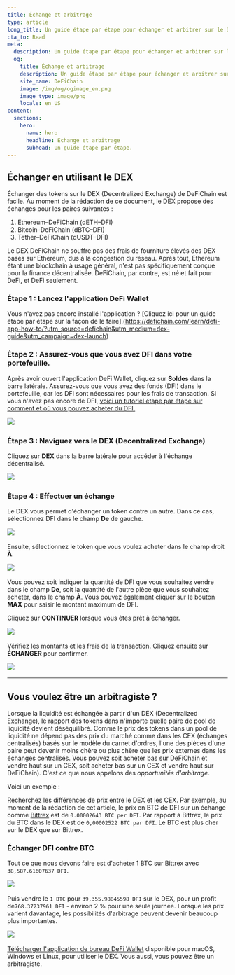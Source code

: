 ```yaml
---
title: Échange et arbitrage
type: article
long_title: Un guide étape par étape pour échanger et arbitrer sur le DEX
cta_to: Read
meta:
  description: Un guide étape par étape pour échanger et arbitrer sur le DEX
  og:
    title: Échange et arbitrage
    description: Un guide étape par étape pour échanger et arbitrer sur le DEX
    site_name: DeFiChain
    image: /img/og/ogimage_en.png
    image_type: image/png
    locale: en_US
content:
  sections:
    hero:
      name: hero
      headline: Échange et arbitrage
      subhead: Un guide étape par étape.
---
```


## Échanger en utilisant le DEX

Échanger des tokens sur le DEX (Decentralized Exchange) de DeFiChain est facile. Au moment de la rédaction de ce document, le DEX propose des échanges pour les paires suivantes :

1. Ethereum–DeFiChain (dETH–DFI)
2. Bitcoin–DeFiChain (dBTC–DFI)
3. Tether–DeFiChain (dUSDT–DFI)

Le DEX DeFiChain ne souffre pas des frais de fourniture élevés des DEX basés sur Ethereum, dus à la congestion du réseau. Après tout, Ethereum étant une blockchain à usage général, n'est pas spécifiquement conçue pour la finance décentralisée. DeFiChain, par contre, est né et fait pour DeFi, et DeFi seulement.

### Étape 1 : Lancez l'application DeFi Wallet

Vous n'avez pas encore installé l'application ? [Cliquez ici pour un guide étape par étape sur la façon de le faire].(https://defichain.com/learn/defi-app-how-to/?utm_source=defichain&utm_medium=dex-guide&utm_campaign=dex-launch)

### Étape 2 : Assurez-vous que vous avez DFI dans votre portefeuille.

Après avoir ouvert l'application DeFi Wallet, cliquez sur **Soldes** dans la barre latérale. Assurez-vous que vous avez des fonds (DFI) dans le portefeuille, car les DFI sont nécessaires pour les frais de transaction. Si vous n'avez pas encore de DFI, [voici un tutoriel étape par étape sur comment et où vous pouvez acheter du DFI.](https://defichain.ghost.io/where-and-how-to-buy-dfi-defichain/)

<img src="/img/guides/installing-defi-app/wallets-choose.png" srcset="/img/guides/installing-defi-app/wallets-choose.png 1x, /img/guides/installing-defi-app/wallets-choose@2x.png 2x">

### Étape 3 : Naviguez vers le DEX (Decentralized Exchange)

Cliquez sur **DEX** dans la barre latérale pour accéder à l'échange décentralisé.

<img src="/img/guides/obtaining-tokens/go-to-dex.png" srcset="/img/guides/obtaining-tokens/go-to-dex.png 1x, /img/guides/obtaining-tokens/go-to-dex@2x.png 2x">

### Étape 4 : Effectuer un échange

Le DEX vous permet d'échanger un token contre un autre. Dans ce cas, sélectionnez DFI dans le champ **De** de gauche.

<img src="/img/guides/obtaining-tokens/dex-from.png" srcset="/img/guides/obtaining-tokens/dex-from.png 1x, /img/guides/obtaining-tokens/dex-from@2x.png 2x">

Ensuite, sélectionnez le token que vous voulez acheter dans le champ droit **À**.

<img src="/img/guides/obtaining-tokens/dex-to.png" srcset="/img/guides/obtaining-tokens/dex-to.png 1x, /img/guides/obtaining-tokens/dex-to@2x.png 2x">

Vous pouvez soit indiquer la quantité de DFI que vous souhaitez vendre dans le champ **De**, soit la quantité de l'autre pièce que vous souhaitez acheter, dans le champ **À**. Vous pouvez également cliquer sur le bouton **MAX** pour saisir le montant maximum de DFI.

Cliquez sur **CONTINUER** lorsque vous êtes prêt à échanger.

<img src="/img/guides/obtaining-tokens/ready-to-swap.png" srcset="/img/guides/obtaining-tokens/ready-to-swap.png 1x, /img/guides/obtaining-tokens/ready-to-swap@2x.png 2x">

Vérifiez les montants et les frais de la transaction. Cliquez ensuite sur **ÉCHANGER** pour confirmer.

<img src="/img/guides/obtaining-tokens/dex-verify.png" srcset="/img/guides/obtaining-tokens/dex-verify.png 1x, /img/guides/obtaining-tokens/dex-verify@2x.png 2x">

---

## Vous voulez être un arbitragiste ?

Lorsque la liquidité est échangée à partir d'un DEX (Decentralized Exchange), le rapport des tokens dans n'importe quelle paire de pool de liquidité devient déséquilibré. Comme le prix des tokens dans un pool de liquidité ne dépend pas des prix du marché comme dans les CEX (échanges centralisés) basés sur le modèle du carnet d'ordres, l'une des pièces d'une paire peut devenir moins chère ou plus chère que les prix externes dans les échanges centralisés. Vous pouvez soit acheter bas sur DeFiChain et vendre haut sur un CEX, soit acheter bas sur un CEX et vendre haut sur DeFiChain). C'est ce que nous appelons des _opportunités d'arbitrage_.

Voici un exemple :

Recherchez les différences de prix entre le DEX et les CEX. Par exemple, au moment de la rédaction de cet article, le prix en BTC de DFI sur un échange comme [Bittrex](https://global.bittrex.com/Market/Index?MarketName=BTC-DFI) est de `0.00002643 BTC per DFI`. Par rapport à Bittrex, le prix du BTC dans le DEX est de `0,00002522 BTC par DFI`. Le BTC est plus cher sur le DEX que sur Bittrex.

### Échanger DFI contre BTC

Tout ce que nous devons faire est d'acheter 1 BTC sur Bittrex avec `38,587.61607637 DFI`.

<img src="/img/guides/arbitrage/arbitrage-cex.png" srcset="/img/guides/arbitrage/arbitrage-cex.png 1x, /img/guides/arbitrage/arbitrage-cex@2x.png 2x">

Puis vendre le `1 BTC` pour `39,355.98845598 DFI` sur le DEX, pour un profit de`768.37237961 DFI` - environ 2 % pour une seule journée. Lorsque les prix varient davantage, les possibilités d'arbitrage peuvent devenir beaucoup plus importantes.

<img src="/img/guides/arbitrage/arbitrage1.png" srcset="/img/guides/arbitrage/arbitrage1.png 1x, /img/guides/arbitrage/arbitrage1@2x.png 2x">

[Télécharger l'application de bureau DeFi Wallet](/downloads) disponible pour macOS, Windows et Linux, pour utiliser le DEX. Vous aussi, vous pouvez être un arbitragiste.
